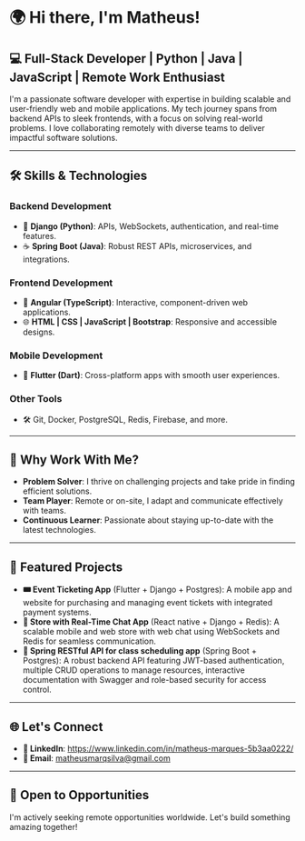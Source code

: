 # 🌍 Hi there, I'm Matheus!

## 💻 Full-Stack Developer | Python | Java | JavaScript | Remote Work Enthusiast  

I'm a passionate software developer with expertise in building scalable and user-friendly web and mobile applications. My tech journey spans from backend APIs to sleek frontends, with a focus on solving real-world problems. I love collaborating remotely with diverse teams to deliver impactful software solutions.  

---

## 🛠️ Skills & Technologies  

### Backend Development  
- 🐍 **Django (Python)**: APIs, WebSockets, authentication, and real-time features.  
- ☕ **Spring Boot (Java)**: Robust REST APIs, microservices, and integrations.  

### Frontend Development  
- 🌟 **Angular (TypeScript)**: Interactive, component-driven web applications.  
- 🌐 **HTML | CSS | JavaScript | Bootstrap**: Responsive and accessible designs.  

### Mobile Development  
- 📱 **Flutter (Dart)**: Cross-platform apps with smooth user experiences.  

### Other Tools  
- 🛠️ Git, Docker, PostgreSQL, Redis, Firebase, and more.  

---

## 🌟 Why Work With Me?  

- **Problem Solver**: I thrive on challenging projects and take pride in finding efficient solutions.  
- **Team Player**: Remote or on-site, I adapt and communicate effectively with teams.  
- **Continuous Learner**: Passionate about staying up-to-date with the latest technologies.  

---

## 📂 Featured Projects  

- **🎟 Event Ticketing App** (Flutter + Django + Postgres): A mobile app and website for purchasing and managing event tickets with integrated payment systems.  
- **💬 Store with Real-Time Chat App** (React native + Django + Redis): A scalable mobile and web store with web chat using WebSockets and Redis for seamless communication.  
- **🔗 Spring RESTful API for class scheduling app** (Spring Boot + Postgres): A robust backend API featuring JWT-based authentication, multiple CRUD operations to manage resources, interactive documentation with Swagger and role-based security for access control.

---

## 🌐 Let's Connect  

- **🔗 LinkedIn**: https://www.linkedin.com/in/matheus-marques-5b3aa0222/ 
- **📧 Email**: matheusmarqsilva@gmail.com

---

## 🚀 Open to Opportunities  

I'm actively seeking remote opportunities worldwide. Let's build something amazing together!  

